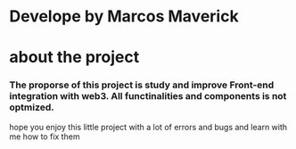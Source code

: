 # Develope by Marcos Maverick

# about the project

### The proporse of this project is study and improve Front-end integration with web3. All functinalities and components is not optmized.

hope you enjoy this little project with a lot of errors and bugs and learn with me how to fix them